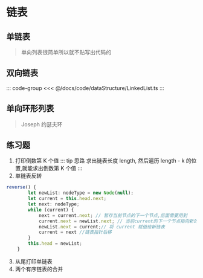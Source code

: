 # 链表

## 单链表

> 单向列表很简单所以就不贴写出代码的

## 双向链表

<ShowCode>  

::: code-group
<<< @/docs/code/dataStructure/LinkedList.ts
:::

</ShowCode>


## 单向环形列表

> Joseph 约瑟夫环

## 练习题

1. 打印倒数第 K 个值
   ::: tip 思路
   求出链表长度 length, 然后遍历 length - k 的位置,就能求出倒数第 K 个值
   :::
2. 单链表反转

``` typescript
reverse() {
        let newList: nodeType = new Node(null);
        let current = this.head.next;
        let next: nodeType;
        while (current) {
            next = current.next; // 暂存当前节点的下一个节点,后面需要用到
            current.next = newList.next; // 当前current的下一个节点指向新的节点的最前端
            newList.next = current;// 将 current 赋值给新链表
            current = next //链表指针后移
        }
        this.head = newList;
    }
```

3. 从尾打印单链表
4. 两个有序链表的合并
